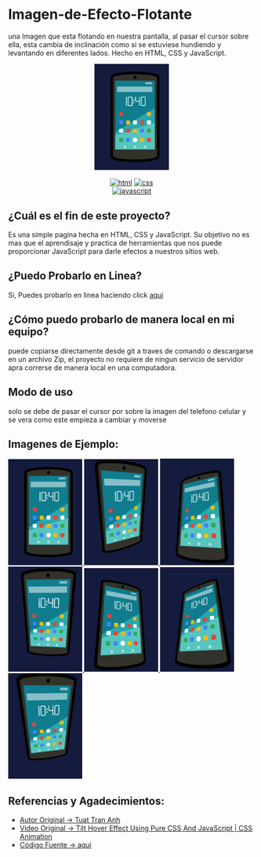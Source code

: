 # Imagen-de-Efecto-Flotante
una Imagen que esta flotando en nuestra pantalla, al pasar el cursor sobre ella, esta cambia de inclinación como si se estuviese 
hundiendo y levantando en diferentes lados. Hecho en HTML, CSS y JavaScript.

<div align="center">
  <a href="https://carlosorellana00.github.io/Imagen-de-Efecto-Flotante/" rel="noopener">
    <img src="docs/img/img.jpg" alt="icon" width="30%">
  </a>
    
  [![html](https://img.shields.io/badge/html-5-blue.svg)](https://html.com/)
  [![css](https://img.shields.io/badge/css-3-red.svg)](https://www.w3.org/Style/CSS/Overview.en.html)  
  [![javascript](https://img.shields.io/badge/JavaScript-Vanilla-yellow.svg)](https://www.javascript.com/)
  
</div>

## ¿Cuál es el fin de este proyecto?
Es una simple pagina hecha en HTML, CSS y JavaScript. 
Su objetivo no es mas que el aprendisaje y practica de herramientas que nos puede proporcionar JavaScript para darle efectos a nuestros sitios web.

## ¿Puedo Probarlo en Linea? 
Si, Puedes probarlo en linea haciendo click [aqui](https://carlosorellana00.github.io/Imagen-de-Efecto-Flotante/)

## ¿Cómo puedo probarlo de manera local en mi equipo?
puede copiarse directamente desde git a traves de comando o descargarse en un archivo Zip, el proyecto no requiere de ningun servicio de servidor apra correrse
de manera local en una computadora.

## Modo de uso

solo se debe de pasar el cursor por sobre la imagen del telefono celular y se vera como este empieza a cambiar y moverse 

## Imagenes de Ejemplo:

  <a href="https://carlosorellana00.github.io/Imagen-de-Efecto-Flotante/" rel="noopener">
    <img src="docs/img/img.jpg" alt="icon" width="30%">
  </a>
  
  <a href="https://carlosorellana00.github.io/Imagen-de-Efecto-Flotante/" rel="noopener">
    <img src="docs/img/img1.jpg" alt="icon" width="30%">
  </a>
  
  <a href="https://carlosorellana00.github.io/Imagen-de-Efecto-Flotante/" rel="noopener">
    <img src="docs/img/img2.jpg" alt="icon" width="30%">
  </a>
  
  <a href="https://carlosorellana00.github.io/Imagen-de-Efecto-Flotante/" rel="noopener">
    <img src="docs/img/img3.jpg" alt="icon" width="30%">
  </a>
  
  <a href="https://carlosorellana00.github.io/Imagen-de-Efecto-Flotante/" rel="noopener">
    <img src="docs/img/img4.jpg" alt="icon" width="30%">
  </a>
  
  <a href="https://carlosorellana00.github.io/Imagen-de-Efecto-Flotante/" rel="noopener">
    <img src="docs/img/img5.jpg" alt="icon" width="30%">
  </a>
  
  <a href="https://carlosorellana00.github.io/Imagen-de-Efecto-Flotante/" rel="noopener">
    <img src="docs/img/img6.jpg" alt="icon" width="30%">
  </a>
  
## Referencias y Agadecimientos: 

- [Autor Original -> Tuat Tran Anh](https://www.youtube.com/c/TuatTranAnh)
- [Video Original -> Tilt Hover Effect Using Pure CSS And JavaScript | CSS Animation](https://www.youtube.com/watch?v=zyBjfoJhlC4)
- [Código Fuente -> aqui](https://github.com/trananhtuat/tilt-hover-effect)





























